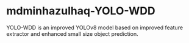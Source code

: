# mdminhazulhaq-YOLO-WDD
YOLO-WDD is an improved YOLOv8 model based on improved feature extractor and enhanced small size object prediction.

